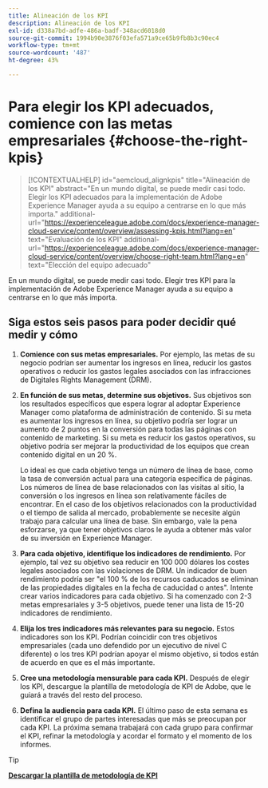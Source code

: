 ```yaml
---
title: Alineación de los KPI
description: Alineación de los KPI
exl-id: d338a7bd-adfe-486a-badf-348acd6018d0
source-git-commit: 1994b90e3876f03efa571a9ce65b9fb8b3c90ec4
workflow-type: tm+mt
source-wordcount: '487'
ht-degree: 43%

---
```


# Para elegir los KPI adecuados, comience con las metas empresariales {#choose-the-right-kpis}

>[!CONTEXTUALHELP]
>id="aemcloud_alignkpis"
>title="Alineación de los KPI"
>abstract="En un mundo digital, se puede medir casi todo. Elegir los KPI adecuados para la implementación de Adobe Experience Manager ayuda a su equipo a centrarse en lo que más importa."
>additional-url="https://experienceleague.adobe.com/docs/experience-manager-cloud-service/content/overview/assessing-kpis.html?lang=en" text="Evaluación de los KPI"
>additional-url="https://experienceleague.adobe.com/docs/experience-manager-cloud-service/content/overview/choose-right-team.html?lang=en" text="Elección del equipo adecuado"

En un mundo digital, se puede medir casi todo. Elegir tres KPI para la implementación de Adobe Experience Manager ayuda a su equipo a centrarse en lo que más importa.


## **Siga estos seis pasos para poder decidir qué medir y cómo**


1. **Comience con sus metas empresariales.** Por ejemplo, las metas de su negocio podrían ser aumentar los ingresos en línea, reducir los gastos operativos o reducir los gastos legales asociados con las infracciones de Digitales Rights Management (DRM).

1. **En función de sus metas, determine sus objetivos.** Sus objetivos son los resultados específicos que espera lograr al adoptar Experience Manager como plataforma de administración de contenido. Si su meta es aumentar los ingresos en línea, su objetivo podría ser lograr un aumento de 2 puntos en la conversión para todas las páginas con contenido de marketing. Si su meta es reducir los gastos operativos, su objetivo podría ser mejorar la productividad de los equipos que crean contenido digital en un 20 %.

   Lo ideal es que cada objetivo tenga un número de línea de base, como la tasa de conversión actual para una categoría específica de páginas. Los números de línea de base relacionados con las visitas al sitio, la conversión o los ingresos en línea son relativamente fáciles de encontrar. En el caso de los objetivos relacionados con la productividad o el tiempo de salida al mercado, probablemente se necesite algún trabajo para calcular una línea de base. Sin embargo, vale la pena esforzarse, ya que tener objetivos claros le ayuda a obtener más valor de su inversión en Experience Manager.

1. **Para cada objetivo, identifique los indicadores de rendimiento.** Por ejemplo, tal vez su objetivo sea reducir en 100 000 dólares los costes legales asociados con las violaciones de DRM. Un indicador de buen rendimiento podría ser &quot;el 100 % de los recursos caducados se eliminan de las propiedades digitales en la fecha de caducidad o antes&quot;. Intente crear varios indicadores para cada objetivo. Si ha comenzado con 2-3 metas empresariales y 3-5 objetivos, puede tener una lista de 15-20 indicadores de rendimiento.

1. **Elija los tres indicadores más relevantes para su negocio.** Estos indicadores son los KPI. Podrían coincidir con tres objetivos empresariales (cada uno defendido por un ejecutivo de nivel C diferente) o los tres KPI podrían apoyar el mismo objetivo, si todos están de acuerdo en que es el más importante.

1. **Cree una metodología mensurable para cada KPI.** Después de elegir los KPI, descargue la plantilla de metodología de KPI de Adobe, que le guiará a través del resto del proceso.

1. **Defina la audiencia para cada KPI.** El último paso de esta semana es identificar el grupo de partes interesadas que más se preocupan por cada KPI. La próxima semana trabajará con cada grupo para confirmar el KPI, refinar la metodología y acordar el formato y el momento de los informes.

>[!TIP]
>
>[**Descargar la plantilla de metodología de KPI**](https://experienceleague.adobe.com/welcome/aem/assets/img/KPI_Methodology_Template.png)
